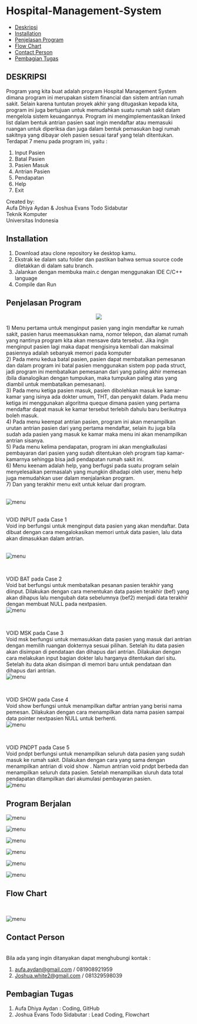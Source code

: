 # Hospital-Management-System

* [Deskripsi](#deskripsi)
* [Installation](#Installation)
* [Penjelasan Program](#Penjelasan-Program)
* [Flow Chart](#Flow-Chart)
* [Contact Person](#Contact-Person)
* [Pembagian Tugas](#Pembagian-Tugas)

## DESKRIPSI
Program yang kita buat adalah program Hospital Management System dimana program ini merupakan sistem financial dan sistem antrian rumah sakit. Selain karena tuntutan proyek akhir yang ditugaskan kepada kita, program ini juga bertujuan untuk memudahkan suatu rumah sakit dalam mengelola sistem keuangannya. Program ini mengimplementasikan linked list dalam bentuk antrian pasien saat ingin mendaftar atau memasuki ruangan untuk diperiksa dan juga dalam bentuk pemasukan bagi rumah sakitnya yang dibayar oleh pasien sesuai taraf yang telah ditentukan. Terdapat 7 menu pada program ini, yaitu :
1) Input Pasien
2) Batal Pasien
3) Pasien Masuk 
4) Antrian Pasien
5) Pendapatan
6) Help
7) Exit

<p>Created by:
<br>              Aufa Dhiya Aydan & Joshua Evans Todo Sidabutar 
<br>                        Teknik Komputer
<br>                     Universitas Indonesia</p>

## Installation 
1) Download atau clone repository ke desktop kamu.
2) Ekstrak ke dalam satu folder dan pastikan bahwa semua source code diletakkan di dalam satu branch.
3) Jalankan dengan membuka main.c dengan menggunakan IDE C/C++ language
4) Compile dan Run

## Penjelasan Program

<p align="center"><img src="https://github.com/Aufantastik/Hospital-Management-System/blob/master/1.PNG"></img></p>
1) Menu pertama untuk menginput pasien yang ingin mendaftar ke rumah sakit, pasien harus meemasukkan nama, nomor telepon, dan alamat rumah yang nantinya program kita akan mensave data tersebut. Jika ingin menginput pasien lagi maka dapat mengisinya kembali dan maksimal pasiennya adalah sebanyak memori pada komputer
<br>
2) Pada menu kedua batal pasien, pasien dapat membatalkan pemesanan dan dalam program ini batal pasien menggunakan sistem pop pada struct, jadi program ini membatalkan pemesanan dari yang paling akhir memesan (bila dianalogikan dengan tumpukan, maka tumpukan paling atas yang diambil untuk membatalkan pemesanan). 
<br>
3) Pada menu ketiga pasien masuk, pasien dibolehkan masuk ke kamar-kamar yang isinya ada dokter umum, THT, dan penyakit dalam. Pada menu ketiga ini menggunakan algoritma queque dimana pasien yang pertama mendaftar dapat masuk ke kamar tersebut terlebih dahulu baru berikutnya boleh masuk.
<br>
4) Pada  menu keempat antrian pasien, program ini akan menampilkan urutan antrian pasien dari yang pertama mendaftar, selain itu juga bila sudah ada pasien yang masuk ke kamar maka menu ini akan menampilkan antrian sisanya. 
<br>
5) Pada menu kelima pendapatan, program ini akan mengkalkulasi pembayaran dari pasien yang sudah ditentukan oleh program tiap kamar-kamarnya sehingga bisa jadi pendapatan rumah sakit ini.
<br>
6) Menu keenam adalah help, yang berfugsi pada suatu program selain menyelesaikan permasalah yang mungkin dihadapi oleh user, menu help juga memudahkan user dalam menjalankan program. 
<br>
7) Dan yang terakhir menu exit untuk keluar dari program.
<br> <br>

![menu](https://github.com/Aufantastik/Hospital-Management-System/blob/master/images/2.PNG)

<br>
VOID INPUT pada Case 1
<br>
Void inp berfungsi  untuk menginput data pasien yang akan mendaftar. Data dibuat dengan cara mengalokasikan memori untuk data pasien, lalu data akan dimasukkan dalam antrian.
<br> <br>

![menu](https://github.com/Aufantastik/Hospital-Management-System/blob/master/images/Capture.PNG)

<br>

VOID BAT pada Case 2
<br>
Void bat berfungsi untuk membatalkan pesanan pasien terakhir yang diinput. Dilakukan dengan cara menentukan data pasien terakhir (bef) yang akan dihapus lalu mengubah data sebelumnya (bef2) menjadi data terakhir dengan membuat NULL pada nextpasien.
<br>
![menu](https://github.com/Aufantastik/Hospital-Management-System/blob/master/images/Capture2.PNG)

<br> 

VOID MSK pada Case 3
<br>
Void msk berfungsi untuk memasukkan data pasien yang masuk dari antrian dengan memilih ruangan dokternya sesuai pilihan. Setelah itu data pasien akan disimpan di pendataan dan dihapus dari antrian. Dilakukan dengan cara melakukan input bagian dokter lalu harganya ditentukan dari situ. Setelah itu data akan disimpan di memori baru untuk pendataan dan dihapus dari antrian.
<br>
![menu](https://github.com/Aufantastik/Hospital-Management-System/blob/master/images/Capture3.PNG)

<br> 

VOID SHOW pada Case 4
<br>
Void show berfungsi untuk menampilkan daftar antrian yang berisi nama pemesan. Dilakukan dengan cara menampilkan data nama pasien sampai data pointer nextpasien NULL untuk berhenti.
<br>
![menu](https://github.com/Aufantastik/Hospital-Management-System/blob/master/images/Capture4.PNG)

<br> 

VOID PNDPT pada Case 5
<br>
Void pndpt berfungsi untuk menampilkan seluruh data pasien yang sudah masuk ke rumah sakit. Dilakukan dengan cara yang sama dengan menampilkan antrian di void show . Namun antrian void pndpt berbeda dan menampilkan seluruh data pasien. Setelah menampilkan sluruh data total pendapatan ditampilkan dari akumulasi pembayaran pasien.
<br>
![menu](https://github.com/Aufantastik/Hospital-Management-System/blob/master/images/Capture6.PNG)

## Program Berjalan

![menu](https://github.com/Aufantastik/Hospital-Management-System/blob/master/BARUU/1.PNG)
<br>

![menu](https://github.com/Aufantastik/Hospital-Management-System/blob/master/BARUU/2.PNG)
<br>

![menu](https://github.com/Aufantastik/Hospital-Management-System/blob/master/BARUU/3.PNG)
<br>

![menu](https://github.com/Aufantastik/Hospital-Management-System/blob/master/BARUU/4.PNG)
<br>

![menu](https://github.com/Aufantastik/Hospital-Management-System/blob/master/BARUU/5.PNG)
<br>

![menu](https://github.com/Aufantastik/Hospital-Management-System/blob/master/BARUU/6.PNG)
<br>

## Flow Chart
<br>

![menu](https://github.com/Aufantastik/Hospital-Management-System/blob/master/flochar/Flowup.png)


## Contact Person
<br>
Bila ada yang ingin ditanyakan dapat menghubungi kontak :

1) aufa.aydan@gmail.com / 081908921959
2) Joshua.white2@gmail.com / 081329598039

## Pembagian Tugas
1) Aufa Dhiya Aydan  : Coding, GitHub 
2) Joshua Evans Todo Sidabutar : Lead Coding, Flowchart 


